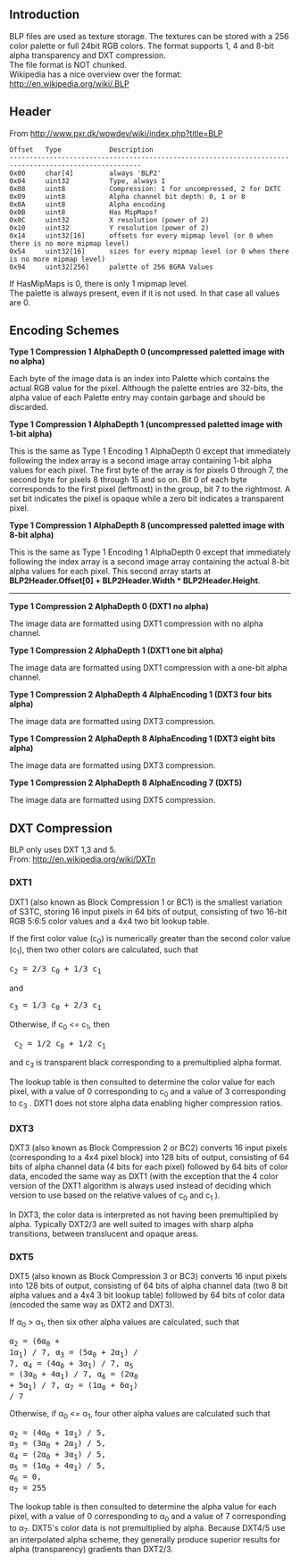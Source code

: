 ## Introduction

BLP files are used as texture storage. The textures can be stored with a 256 color palette or full 24bit RGB colors. The format supports 1, 4 and 8-bit alpha transparency and DXT compression.<br>
The file format is NOT chunked.<br>
Wikipedia has a nice overview over the format: <http://en.wikipedia.org/wiki/.BLP>

## Header

From <http://www.pxr.dk/wowdev/wiki/index.php?title=BLP>

    Offset   Type            Description
    -------------------------------------------------------------------------------------------------------
    0x00     char[4]         always 'BLP2'
    0x04     uint32          Type, always 1
    0x08     uint8           Compression: 1 for uncompressed, 2 for DXTC
    0x09     uint8           Alpha channel bit depth: 0, 1 or 8
    0x0A     uint8           Alpha encoding
    0x0B     uint8           Has MipMaps?
    0x0C     uint32          X resolution (power of 2)
    0x10     uint32          Y resolution (power of 2)
    0x14     uint32[16]      offsets for every mipmap level (or 0 when there is no more mipmap level)
    0x54     uint32[16]      sizes for every mipmap level (or 0 when there is no more mipmap level)
    0x94     uint32[256]     palette of 256 BGRA Values

If HasMipMaps is 0, there is only 1 mipmap level.<br>
The palette is always present, even if it is not used. In that case all values are 0.

## Encoding Schemes

**Type 1 Compression 1 AlphaDepth 0 (uncompressed paletted image with no alpha)**

Each byte of the image data is an index into Palette which contains the actual RGB value for the pixel. Although the palette entries are 32-bits, the alpha value of each Palette entry may contain garbage and should be discarded.

**Type 1 Compression 1 AlphaDepth 1 (uncompressed paletted image with 1-bit alpha)**

This is the same as Type 1 Encoding 1 AlphaDepth 0 except that immediately following the index array is a second image array containing 1-bit alpha values for each pixel. The first byte of the array is for pixels 0 through 7, the second byte for pixels 8 through 15 and so on. Bit 0 of each byte corresponds to the first pixel (leftmost) in the group, bit 7 to the rightmost. A set bit indicates the pixel is opaque while a zero bit indicates a transparent pixel.

**Type 1 Compression 1 AlphaDepth 8 (uncompressed paletted image with 8-bit alpha)**

This is the same as Type 1 Encoding 1 AlphaDepth 0 except that immediately following the index array is a second image array containing the actual 8-bit alpha values for each pixel. This second array starts at **BLP2Header.Offset[0] + BLP2Header.Width * BLP2Header.Height**.

***
**Type 1 Compression 2 AlphaDepth 0 (DXT1 no alpha)**

The image data are formatted using DXT1 compression with no alpha channel.

**Type 1 Compression 2 AlphaDepth 1 (DXT1 one bit alpha)**

The image data are formatted using DXT1 compression with a one-bit alpha channel.

**Type 1 Compression 2 AlphaDepth 4 AlphaEncoding 1 (DXT3 four bits alpha)**

The image data are formatted using DXT3 compression.

**Type 1 Compression 2 AlphaDepth 8 AlphaEncoding 1 (DXT3 eight bits alpha)**

The image data are formatted using DXT3 compression.

**Type 1 Compression 2 AlphaDepth 8 AlphaEncoding 7 (DXT5)**

The image data are formatted using DXT5 compression.


## DXT Compression

BLP only uses DXT 1,3 and 5.<br>
From: <http://en.wikipedia.org/wiki/DXTn>

### DXT1

DXT1 (also known as Block Compression 1 or BC1) is the smallest variation of S3TC, storing 16 input pixels in 64 bits of output, consisting of two 16-bit RGB 5:6:5 color values and a 4x4 two bit lookup table.

If the first color value (c<sub>0</sub>) is numerically greater than the second color value (c<sub>1</sub>), then two other colors are calculated, such that

<pre>c<sub>2</sub> = 2/3 c<sub>0</sub> + 1/3 c<sub>1</sub></pre>
and
<pre>c<sub>3</sub> = 1/3 c<sub>0</sub> + 2/3 c<sub>1</sub></pre>

Otherwise, if c<sub>0</sub> <= c<sub>1</sub>, then
<pre> c<sub>2</sub> = 1/2 c<sub>0</sub> + 1/2 c<sub>1</sub></pre>
and c<sub>3</sub> is transparent black corresponding to a premultiplied alpha format.

The lookup table is then consulted to determine the color value for each pixel, with a value of 0 corresponding to  c<sub>0</sub>  and a value of 3 corresponding to c<sub>3</sub> . DXT1 does not store alpha data enabling higher compression ratios.

### DXT3

DXT3 (also known as Block Compression 2 or BC2) converts 16 input pixels (corresponding to a 4x4 pixel block) into 128 bits of output, consisting of 64 bits of alpha channel data (4 bits for each pixel) followed by 64 bits of color data, encoded the same way as DXT1 (with the exception that the 4 color version of the DXT1 algorithm is always used instead of deciding which version to use based on the relative values of c<sub>0</sub> and c<sub>1</sub> ).

In DXT3, the color data is interpreted as not having been premultiplied by alpha. Typically DXT2/3 are well suited to images with sharp alpha transitions, between translucent and opaque areas.

### DXT5

DXT5 (also known as Block Compression 3 or BC3) converts 16 input pixels into 128 bits of output, consisting of 64 bits of alpha channel data (two 8 bit alpha values and a 4x4 3 bit lookup table) followed by 64 bits of color data (encoded the same way as DXT2 and DXT3).

If &alpha;<sub>0</sub> > &alpha;<sub>1</sub>, then six other alpha values are calculated, such that <pre>&alpha;<sub>2</sub> = (6&alpha;<sub>0</sub> + 1&alpha;<sub>1</sub>) / 7,
&alpha;<sub>3</sub> = (5&alpha;<sub>0</sub> + 2&alpha;<sub>1</sub>) / 7,
&alpha;<sub>4</sub> = (4&alpha;<sub>0</sub> + 3&alpha;<sub>1</sub>) / 7,
&alpha;<sub>5</sub> = (3&alpha;<sub>0</sub> + 4&alpha;<sub>1</sub>) / 7,
&alpha;<sub>6</sub> = (2&alpha;<sub>0</sub> + 5&alpha;<sub>1</sub>) / 7,
&alpha;<sub>7</sub> = (1&alpha;<sub>0</sub> + 6&alpha;<sub>1</sub>) / 7</pre>

Otherwise, if &alpha;<sub>0</sub> <= &alpha;<sub>1</sub>, four other alpha values are calculated such that
<pre>&alpha;<sub>2</sub> = (4&alpha;<sub>0</sub> + 1&alpha;<sub>1</sub>) / 5,
&alpha;<sub>3</sub> = (3&alpha;<sub>0</sub> + 2&alpha;<sub>1</sub>) / 5,
&alpha;<sub>4</sub> = (2&alpha;<sub>0</sub> + 3&alpha;<sub>1</sub>) / 5,
&alpha;<sub>5</sub> = (1&alpha;<sub>0</sub> + 4&alpha;<sub>1</sub>) / 5,
&alpha;<sub>6</sub> = 0,
&alpha;<sub>7</sub> = 255</pre>

The lookup table is then consulted to determine the alpha value for each pixel, with a value of 0 corresponding to &alpha;<sub>0</sub> and a value of 7 corresponding to &alpha;<sub>7</sub>. DXT5's color data is not premultiplied by alpha. Because DXT4/5 use an interpolated alpha scheme, they generally produce superior results for alpha (transparency) gradients than DXT2/3.
